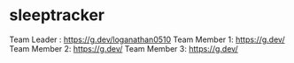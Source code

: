 # sleeptracker
Team Leader : https://g.dev/loganathan0510
Team Member 1: https://g.dev/
Team Member 2: https://g.dev/
Team Member 3: https://g.dev/
